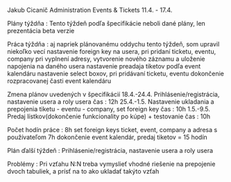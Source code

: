 Jakub Cicanič
Administration Events & Tickets 
11.4. - 17.4.

Plány týždňa :	Tento týždeň podľa špecifikácie neboli dané plány, len prezentácia beta verzie

Práca týždňa : 
	aj napriek plánovanému oddychu tento týždeň, som upravil niekoľko vecí
	nastavenie foreign key na usera, pri pridaní ticketu, eventu, company
	pri vyplnení adresy, vytvorenie nového záznamu a uloženie napojenia na daného usera
	nastavenie preadaja tiketov podľa event kalendáru
	nastavenie select boxov, pri pridávaní ticketu, eventu
	dokončenie rozpracovanej časti event kalendáru
	

Zmena plánov uvedených v špecifikácií
	18.4.-24.4.	Prihlásenie/registrácia, nastavenie usera a roly usera				čas : 12h
	25.4.-1.5.	Nastavenie ukladania a prepojenia tiketu - eventu - company, set foreign key  	čas : 10h
	1.5.-9.5.	Predaj lístkov(dokončenie funkcionality po kúpe) + testovanie			čas : 10h


Počet hodín práce : 
	8h set foreign keys ticket, event, company a adresa s používateľom
	7h dokončenie event kalendár, predaj tiketov
= 15 hodín

Plán ďalší týždeň : Prihlásenie/registrácia, nastavenie usera a roly usera

Problémy : Pri vzťahu N:N treba vymyslieť vhodné riešenie na prepojenie dvoch tabuliek, a prísť na to ako ukladať takýto vzťah 